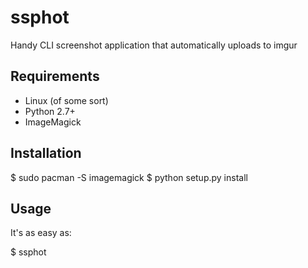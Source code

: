 ssphot
======

Handy CLI screenshot application that automatically uploads to imgur

Requirements
------------

- Linux (of some sort)
- Python 2.7+
- ImageMagick

Installation
------------

  $ sudo pacman -S imagemagick
  $ python setup.py install

Usage
-----

It's as easy as:

  $ ssphot
